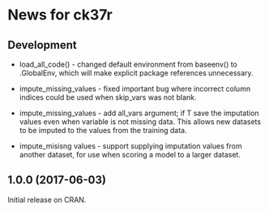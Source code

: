 # News for ck37r

## Development

* load_all_code() - changed default environment from baseenv() to .GlobalEnv,
which will make explicit package references unnecessary.

* impute_missing_values - fixed important bug where incorrect column indices could be used when skip_vars was not blank.

* impute_missing_values - add all_vars argument; if T save the imputation values
even when variable is not missing data. This allows new datasets to be imputed
to the values from the training data.

* impute_misisng values - support supplying imputation values from another dataset,
for use when scoring a model to a larger dataset.

## 1.0.0 (2017-06-03)

Initial release on CRAN.
